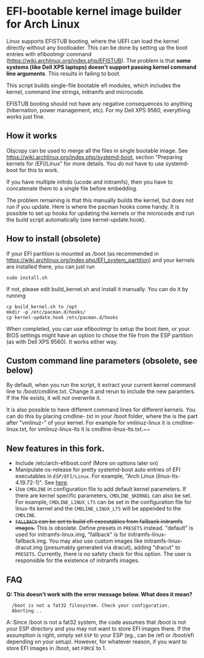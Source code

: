 # EFI-bootable kernel image builder for Arch Linux

Linux supports EFISTUB booting, where the UEFI can load the kernel directly without any bootloader. This can be done by setting up the boot entries with efibootmgr command (https://wiki.archlinux.org/index.php/EFISTUB). The problem is that **some systems (like Dell XPS laptops) doesn't support passing kernel command line arguments**. This results in failing to boot.

This script builds single-file bootable efi modules, which includes the kernel, command line strings, initramfs and microcode.

EFISTUB booting should not have any negative consequences to anything (hibernation, power management, etc). For my Dell XPS 9560, everything works just fine.

## How it works

Objcopy can be used to merge all the files in single bootable image. See https://wiki.archlinux.org/index.php/systemd-boot, section "Preparing kernels for /EFI/Linux" for more details. You *do not* have to use systemd-boot for this to work.

If you have multiple initrds (ucode and initramfs), then you have to concatenate them to a single file before embedding.

The problem remaining is that this manually builds the kernel, but does not run if you update. Here is where the pacman hooks come handy. It is possible to set up hooks for updating the kernels or the microcode and run the build script automatically (see kernel-update.hook).

## How to install (obsolete)

If your EFI partition is mounted as /boot (as recommended in https://wiki.archlinux.org/index.php/EFI_system_partition) and your kernels are installed there, you can just run 

```
sudo install.sh
```

If not, please edit build_kernel.sh and install it manually. You can do it by running

```
cp build_kernel.sh to /opt
mkdir -p /etc/pacman.d/hooks/
cp kernel-update.hook /etc/pacman.d/hooks
```

When completed, you can use efibootmgr to setup the boot item, or your BIOS settings might have an option to chose the file from the ESP partition (as with Dell XPS 9560). It works either way.

## Custom command line parameters (obsolete, see below)

By default, when you run the script, it extract your current kernel command line to /boot/cmdline.txt. Change it and rerun to include the new paramters. If the file exists, it will *not* overwrite it.

It is also possible to have different command lines for different kernels. You can do this by placing cmdline-<kernel name>.txt in your /boot folder, where the <kernel name> is the part after "vmlinuz-" of your kernel. For example for vmlinuz-linux it is cmdline-linux.txt, for vmlinuz-linux-lts it is cmdline-linux-lts.txt.~~
  
## New features in this fork.
- Include /etc/arch-efiboot.conf (More on options later on)
- Manipulate os-release for pretty systemd-boot auto entries of EFI executables in <code><i>ESP</i>/EFI/Linux</code>. For example, "Arch Linux (linux-lts-4.19.72-1)". See [here](https://systemd.io/BOOT_LOADER_SPECIFICATION#type-2-efi-unified-kernel-images).
- Use `CMDLINE` in configuration file to add default kernel parameters. If there are kernel specific parameters, `CMDLINE_$KERNEL` can also be set. For example, `CMDLINE_LINUX_LTS` can be set in the configuration file for linux-lts kernel and the `CMDLINE_LINUX_LTS` will be appended to the `CMDLINE`.
- ~~`FALLBACK` can be set to build efi executables from fallback initramfs images.~~ This is obsolete. Define presets in `PRESETS` instead. "default" is used for initramfs-linux.img, "fallback" is for initramfs-linux-fallback.img. You may also use custom images like initramfs-linux-dracut.img (presumably generated via dracut), adding "dracut" to `PRESETS`. Currently, there is no safety check for this option. The user is responsible for the existence of initramfs images.

## FAQ

**Q: This doesn't work with the error message below. What does it mean?**

```
  /boot is not a fat32 filesystem. Check your configuration.
  Aborting...
```


A: Since /boot is not a fat32 system, the code assumes that /boot is not your ESP directory and you may not want to store EFI images there. If the assumption is right, simply set `ESP` to your ESP (eg., can be /efi or /boot/efi depending on your setup). However, for whatever reason, if you want to store EFI images in /boot, set `FORCE` to 1. 

